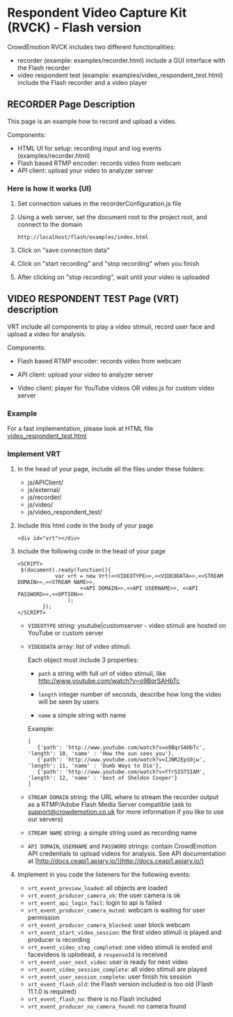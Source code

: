 # Respondent Video Capture Kit (RVCK) - Flash version


CrowdEmotion RVCK includes two different functionalities:

 - recorder (example: examples/recorder.html) include a GUI interface with the Flash recorder
 - video respondent test (example: examples/video_respondent_test.html) include the Flash recorder and a video player


## RECORDER Page Description

This page is an example how to record and upload a video.
 
Components:

 - HTML UI for setup: recording input and log events (examples/recorder.html)
 - Flash based RTMP encoder: records video from webcam
 - API client: upload your video to analyzer server

### Here is how it works (UI)

1. Set connection values in the recorderConfiguration.js file

1. Using a web server, set the document root to the project root, and connect to the domain

    ```
    http://localhost/flash/examples/index.html
    ```

1. Click on "save connection data"

1. Click on "start recording" and "stop recording" when you finish

1. After clicking on "stop recording", wait until your video is uploaded


## VIDEO RESPONDENT TEST Page (VRT) description

VRT include all components to play a video stimuli, record user face and upload a video for analysis.

Components:

 - Flash based RTMP encoder: records video from webcam

 - API client: upload your video to analyzer server
 
 - Video client: player for YouTube videos OR video.js for custom video server

### Example

For a fast implementation, please look at HTML file [video_respondent_test.html](./examples/video_respondent_test.html)

### Implement VRT

1. In the head of your page, include all the files under these folders:
    - js/APIClient/
    - js/external/
    - js/recorder/
    - js/video/
    - js/video_respondent_test/

2. Include this html code in the body of your page
     ```
     <div id="vrt"></div>
     ```
     
3. Include the following code in the head of your page
     ```
     <SCRIPT>
      $(document).ready(function(){
                 var vrt = new Vrt(<<VIDEOTYPE>>,<<VIDEODATA>>,<<STREAM DOMAIN>>,<<STREAM NAME>>,
                         <<API DOMAIN>>,<<API USERNAME>>, <<API PASSWORD>>,<<OPTION>>
                     );
             });
     </SCRIPT>
     ```       
    - `VIDEOTYPE` string: youtube|customserver - video stimuli are hosted on YouTube or custom server
    - `VIDEODATA` array: list of video stimuli. 
        
        Each object must include 3 properties:
            
        - `path` a string with full url of video stimuli, like http://www.youtube.com/watch?v=o9BqrSAHbTc
            
        - `length` integer number of seconds, describe how long the video will be seen by users
            
        - `name` a simple string with name
            
        Example:
        
        ```
        [
           {'path': 'http://www.youtube.com/watch?v=o9BqrSAHbTc', 'length': 10, 'name' : 'How the sun sees you'},
           {'path': 'http://www.youtube.com/watch?v=IJNR2EpS0jw', 'length': 11, 'name' : 'Dumb Ways to Die'},
           {'path': 'http://www.youtube.com/watch?v=Yfr5ISTSIAM', 'length': 12, 'name' : 'best of Sheldon Cooper'}
        ]
        ```                 
    - `STREAM DOMAIN` string: the URL where to stream the recorder output as a RTMP/Adobe Flash Media Server compatible (ask to [support@crowdemotion.co.uk](mailto:support@crowdemotion.co.uk) for more information if you like to use our servers)
    
    - `STREAM NAME` string: a simple string used as recording name
    
    - `API DOMAIN`, `USERNAME` and `PASSWORD` strings: contain CrowdEmotion API credentials to upload videos for analysis. See API documentation at [http://docs.ceapi1.apiary.io/](http://docs.ceapi1.apiary.io/)                     
          
4. Implement in you code the listeners for the following events:

    - `vrt_event_preview_loaded`:              all objects are loaded
    - `vrt_event_producer_camera_ok`:          the user camera is ok
    - `vrt_event_api_login_fail`:              login to api is failed
    - `vrt_event_producer_camera_muted`:       webcam is waiting for user permission
    - `vrt_event_producer_camera_blocked`:     user block webcam
    - `vrt_event_start_video_session`:         the first video stimuli is played and producer is recording        
    - `vrt_event_video_step_completed`:       one video stimuli is ended and facevideos is uplodead, a `responseId` is received 
    - `vrt_event_user_next_video`:             user is ready for next video              
    - `vrt_event_video_session_complete`:      all video stimuli are played
    - `vrt_event_user_session_complete`:       user finish his session
    - `vrt_event_flash_old`:                   the Flash version included is too old (Flash 11.1.0 is required)
    - `vrt_event_flash_no`:                    there is no Flash included
    - `vrt_event_producer_no_camera_found`:    no camera found
     
 
 

